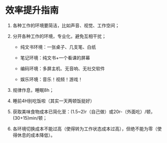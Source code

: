 # 效率提升指南

1. 各种工作的环境要简洁，比如声音、视觉、工作空间；
   
2. 分开各种工作的环境，专业化，避免互相干扰；
   
    - 纯文书环境：一张桌子、几支笔、白纸
  
    - 笔记环境：纯文书+一个看课的屏幕
   
    - 编码环境：多屏主机、无音响、无社交软件
   
    - 娱乐环境：音乐！视频！游戏！

3. 规律作息，睡眠8h；

4. 睡前4H别吃饭啦（其实一天两顿饭挺好）

5. 获取美味食物成本已简化至：(1.5~2)r（自己做）或20r-（外面吃）/顿，(30+15)min/顿；

6. 各环境切换成本不能过高（使得转为工作状态成本过高），但绝不能为零（使得休息的成本降低）。